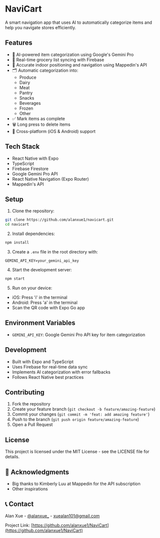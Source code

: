 # NaviCart

A smart navigation app that uses AI to automatically categorize items and help you navigate stores efficiently.

## Features

- 🤖 AI-powered item categorization using Google's Gemini Pro
- 📱 Real-time grocery list syncing with Firebase
- 📍 Accurate indoor positioning and navigation using Mappedin's API
- 🗂️ Automatic categorization into:
  - Produce
  - Dairy
  - Meat
  - Pantry
  - Snacks
  - Beverages
  - Frozen
  - Other
- ✅ Mark items as complete
- 🗑️ Long press to delete items
- 📱 Cross-platform (iOS & Android) support

## Tech Stack

- React Native with Expo
- TypeScript
- Firebase Firestore
- Google Gemini Pro API
- React Native Navigation (Expo Router)
- Mappedin's API

## Setup

1. Clone the repository:
```bash
git clone https://github.com/alanxue1/navicart.git
cd navicart
```

2. Install dependencies:
```bash
npm install
```

3. Create a `.env` file in the root directory with:
```
GEMINI_API_KEY=your_gemini_api_key
```

4. Start the development server:
```bash
npm start
```

5. Run on your device:
- iOS: Press 'i' in the terminal
- Android: Press 'a' in the terminal
- Scan the QR code with Expo Go app

## Environment Variables

- `GEMINI_API_KEY`: Google Gemini Pro API key for item categorization

## Development

- Built with Expo and TypeScript
- Uses Firebase for real-time data sync
- Implements AI categorization with error fallbacks
- Follows React Native best practices

## Contributing

1. Fork the repository
2. Create your feature branch (`git checkout -b feature/amazing-feature`)
3. Commit your changes (`git commit -m 'feat: add amazing feature'`)
4. Push to the branch (`git push origin feature/amazing-feature`)
5. Open a Pull Request

## License

This project is licensed under the MIT License - see the LICENSE file for details.

## 🙏 Acknowledgments

- Big thanks to Kimberly Luu at Mappedin for the API subscription
- Other inspirations

## 📞 Contact

Alan Xue - [@alanxue_](https://x.com/alanxue_) - xuealan101@gmail.com

Project Link: [https://github.com/alanxue1/NaviCart](https://github.com/alanxue1/NaviCart)
